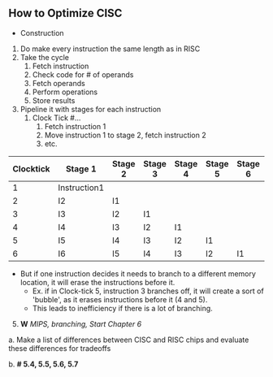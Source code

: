 ## How to Optimize CISC
- Construction
1. Do make every instruction the same length as in RISC
2. Take the cycle
	1. Fetch instruction
	2. Check code for # of operands
	3. Fetch operands
	4. Perform operations
	5. Store results
3. Pipeline it with stages for each instruction
	1. Clock Tick #...
		1. Fetch instruction 1
		2. Move instruction 1 to stage 2, fetch instruction 2
		3. etc.

| Clocktick | Stage 1      | Stage 2 | Stage 3 | Stage 4 | Stage 5 | Stage 6 |     |     |     |
| --------- | ------------ | ------- | ------- | ------- | ------- | ------- | --- | --- | --- |
| 1         | Instruction1 |         |         |         |         |         |     |     |     |
| 2         | I2           | I1      |         |         |         |         |     |     |     |
| 3         | I3           | I2      | I1      |         |         |         |     |     |     |
| 4         | I4           | I3      | I2      | I1      |         |         |     |     |     |
| 5         | I5           | I4      | I3      | I2      | I1      |         |     |     |     |
| 6         | I6           | I5      | I4      | I3      | I2      | I1      |     |     |     |
- But if one instruction decides it needs to branch to a different memory location, it will erase the instructions before it.
	- Ex. if in Clock-tick 5, instruction 3 branches off, it will create a sort of 'bubble', as it erases instructions before it (4 and 5).
	- This leads to inefficiency if there is a lot of branching.


5. **W** _MIPS, branching, Start Chapter 6_

a. Make a list of differences between CISC and RISC chips and evaluate these differences for tradeoffs

b. **# 5.4, 5.5, 5.6, 5.7**